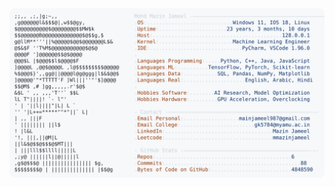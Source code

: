 <picture>
  <source srcset="https://raw.githubusercontent.com/mmazinjameel/mmazinjameel/main/dark_mode.svg?v=1739607062" media="(prefers-color-scheme: dark)">
  <img src="https://raw.githubusercontent.com/mmazinjameel/mmazinjameel/main/light_mode.svg?v=1739607062">
</picture>
